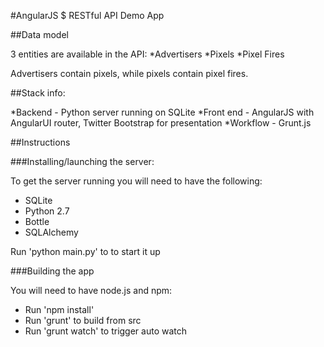 #AngularJS $ RESTful API Demo App

##Data model

3 entities are available in the API:
*Advertisers
*Pixels
*Pixel Fires

Advertisers contain pixels, while pixels contain pixel fires.

##Stack info:

*Backend - Python server running on SQLite
*Front end - AngularJS with AngularUI router, Twitter Bootstrap for presentation
*Workflow - Grunt.js

##Instructions

###Installing/launching the server:

To get the server running you will need to have the following:
* SQLite
* Python 2.7
* Bottle
* SQLAlchemy

Run 'python main.py' to to start it up

###Building the app

You will need to have node.js and npm:
* Run 'npm install'
* Run 'grunt' to build from src
* Run 'grunt watch' to trigger auto watch